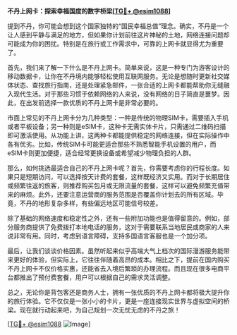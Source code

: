 **不丹上网卡：探索幸福国度的数字桥梁[[TG💪+ @esim1088](https://t.me/s/esim1088)]**

提到不丹，你可能会想到这个国家独特的“国民幸福总值”理念。确实，不丹是一个让人感到平静与满足的地方，但如果你计划前往这片神秘的土地，网络连接问题却可能成为你的困扰。特别是在旅行或工作需求中，可靠的上网卡就显得尤为重要了。

首先，我们来了解一下什么是不丹上网卡。简单来说，这是一种专门为游客设计的移动数据卡，让你在不丹境内能够轻松使用互联网服务。无论是想随时更新社交媒体状态、查找旅行指南，还是处理紧急邮件，一张合适的上网卡都能帮助你无缝融入现代生活。对于那些习惯于依赖网络的人来说，没有网络的日子简直是噩梦。因此，在出发前选择一款优质的不丹上网卡是非常必要的。

市面上常见的不丹上网卡分为几种类型：一种是传统的物理SIM卡，需要插入手机或者平板设备；另一种则是eSIM卡，这种卡无需实体卡片，只需通过二维码扫描即可激活使用。从功能上讲，这两种卡都能提供稳定的网络连接，但在实际操作中各有优劣。比如，传统SIM卡可能更适合那些不熟悉智能手机设置的用户，而eSIM卡则更加便捷，适合经常更换设备或希望减少物理负担的人群。

那么，如何挑选最适合自己的不丹上网卡呢？首先，你需要考虑你的行程长度。如果只是短期访问，可以选择按天计费的套餐，这样既经济又实用。而对于长期居住或频繁往返的旅客，则推荐购买包月或无限流量的套餐，这样可以避免频繁充值带来的麻烦。此外，还要注意运营商的服务范围是否覆盖你计划去的所有区域。毕竟，不丹的地形复杂多样，有些偏远地区可能信号较差。

除了基础的网络速度和稳定性之外，还有一些附加功能也是值得留意的。例如，部分服务商提供了免费拨打本地电话的服务，这对于需要联系当地居民或商家的人来说非常有用。同时，考虑到语言障碍，支持多国语言客服也是一个加分项。

最后，让我们谈谈价格因素。虽然听起来似乎高端大气上档次的国际漫游服务能带来更好的体验，但实际上，它往往伴随着高昂的成本。相比之下，提前在国内购买不丹上网卡不仅价格实惠，还能省去入境后繁琐的办理流程。而且现在很多电商平台都推出了预付费套餐，用户可以根据自己的需求灵活调整。

总之，无论你是背包客还是商务人士，拥有一张优质的不丹上网卡都将极大提升你的旅行体验。它不仅仅是一张小小的卡片，更是一座连接现实世界与虚拟空间的桥梁。现在就行动起来吧，为自己规划一次无忧无虑的不丹之旅！

[[TG💪+ @esim1088](https://t.me/s/esim1088) ![Image](https://i.postimg.cc/4NQfJmqS/Snipaste-2025-05-13-00-14-12.png)]